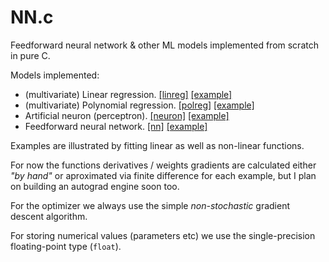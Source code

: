 # NN.c
Feedforward neural network & other ML models implemented from scratch in pure C.

Models implemented:
- (multivariate) Linear regression. [\[linreg\]](models/linreg) [\[example\]](examples/linreg)
- (multivariate) Polynomial regression. [\[polreg\]](models/polreg) [\[example\]](examples/polreg)
- Artificial neuron (perceptron). [\[neuron\]](models/neuron) [\[example\]](examples/neurons)
- Feedforward neural network. [\[nn\]](models/nn) [\[example\]](examples/nn)

Examples are illustrated by fitting linear as well as non-linear functions.

For now the functions derivatives / weights gradients are calculated either *"by hand"* or aproximated via finite difference for each example, but I plan on building an autograd engine soon too.

For the optimizer we always use the simple *non-stochastic* gradient descent algorithm.

For storing numerical values (parameters etc) we use the single-precision floating-point type (`float`).
